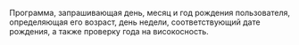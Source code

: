 Программа, запрашивающая день, месяц и год рождения пользователя, определяющая его возраст, день недели, соответствующий дате рождения, а также проверку года на високосность.
